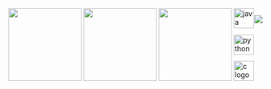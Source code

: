 <div style="display: flex; justify-content: space-between; width: 100%;"z>
  <img height=145px align="left" src="https://github-readme-stats.vercel.app/api?username=adriansito124&show_icons=true&theme=nord&hide_border=true" />
  <img height=145px align="left" src="https://github-readme-stats.vercel.app/api/top-langs/?username=adriansito124&layout=compact&theme=nord&hide_border=true" />
  <img height=145px align="left" src="https://static.wikia.nocookie.net/fridaynightfunking/images/4/4b/FunWhittyAnim.gif/revision/latest/scale-to-width/360?cb=20210729103706" />
  <div style="display: flex; flex-direction: column; justify-content: space-between; height: 145; width: fit-content;">
    <img src="https://go-skill-icons.vercel.app/api/icons?i=html" width="40px" alt="java logo"  />
    <img src="https://go-skill-icons.vercel.app/api/icons?i=c" width="40px" alt="python logo"  />
    <img src="https://go-skill-icons.vercel.app/api/icons?i=python&theme=light" width="40px" alt="c logo"  />
  </div>
  <p align="center"><img align="center" src="https://profile-counter.glitch.me/{adriansito124}/count.svg" /></p> 
</div>

